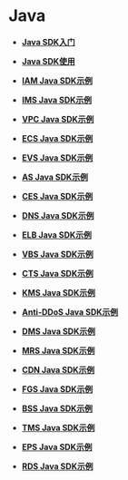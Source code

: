 # Java<a name="sdk_01_0000"></a>

-   **[Java SDK入门](Java-SDK入门.md)**  

-   **[Java SDK使用](Java-SDK使用.md)**  

-   **[IAM Java SDK示例](IAM-Java-SDK示例.md)**  

-   **[IMS Java SDK示例](IMS-Java-SDK示例.md)**  

-   **[VPC Java SDK示例](VPC-Java-SDK示例.md)**  

-   **[ECS Java SDK示例](ECS-Java-SDK示例.md)**  

-   **[EVS Java SDK示例](EVS-Java-SDK示例.md)**  

-   **[AS Java SDK示例](AS-Java-SDK示例.md)**  

-   **[CES Java SDK示例](CES-Java-SDK示例.md)**  

-   **[DNS Java SDK示例](DNS-Java-SDK示例.md)**  

-   **[ELB Java SDK示例](ELB-Java-SDK示例.md)**  

-   **[VBS Java SDK示例](VBS-Java-SDK示例.md)**  

-   **[CTS Java SDK示例](CTS-Java-SDK示例.md)**  

-   **[KMS Java SDK示例](KMS-Java-SDK示例.md)**  

-   **[Anti-DDoS Java SDK示例](Anti-DDoS-Java-SDK示例.md)**  

-   **[DMS Java SDK示例](DMS-Java-SDK示例.md)**  

-   **[MRS Java SDK示例](MRS-Java-SDK示例.md)**  

-   **[CDN Java SDK示例](CDN-Java-SDK示例.md)**  

-   **[FGS Java SDK示例](FGS-Java-SDK示例.md)**  

-   **[BSS Java SDK示例](BSS-Java-SDK示例.md)**  

-   **[TMS Java SDK示例](TMS-Java-SDK示例.md)**  

-   **[EPS Java SDK示例](EPS-Java-SDK示例.md)**  

-   **[RDS Java SDK示例](RDS-Java-SDK示例.md)**  


